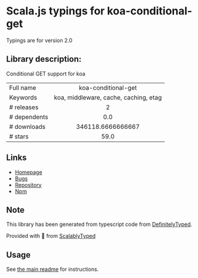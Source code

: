 
# Scala.js typings for koa-conditional-get

Typings are for version 2.0

## Library description:
Conditional GET support for koa

|                    |                 |
| ------------------ | :-------------: |
| Full name          | koa-conditional-get |
| Keywords           | koa, middleware, cache, caching, etag |
| # releases         | 2 |
| # dependents       | 0.0 |
| # downloads        | 346118.6666666667 |
| # stars            | 59.0 |

## Links
- [Homepage](https://github.com/koajs/conditional-get#readme)
- [Bugs](https://github.com/koajs/conditional-get/issues)
- [Repository](https://github.com/koajs/conditional-get)
- [Npm](https://www.npmjs.com/package/koa-conditional-get)
    


## Note
This library has been generated from typescript code from [DefinitelyTyped](https://definitelytyped.org).

Provided with :purple_heart: from [ScalablyTyped](https://github.com/oyvindberg/ScalablyTyped)

## Usage
See [the main readme](../../readme.md) for instructions.


